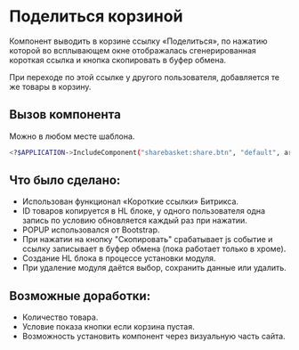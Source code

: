 # Поделиться корзиной

Компонент выводить в корзине ссылку «Поделиться», по нажатию которой во всплывающем окне отображалась сгенерированная короткая ссылка и кнопка скопировать в буфер обмена.

При переходе по этой ссылке у другого пользователя, добавляется те же товары в корзину.

## Вызов компонента 
Можно в любом месте шаблона. 
```sh
<?$APPLICATION->IncludeComponent("sharebasket:share.btn", "default", array(),false);?>
```

## Что было сделано: 

- Использован функционал «Короткие ссылки» Битрикса.
- ID товаров копируется в HL блоке, у одного пользователя одна запись по условию обновляется каждый раз при нажатии.
- POPUP использовался от Bootstrap. 
- При нажатии на кнопку "Скопировать" срабатывает js событие и ссылку записывает в буфер обмена (пока работает только в хроме). 
- Создание HL блока в процессе установки модуля.
- При удаление модуля даётся выбор, сохранить данные или удалить.

## Возможные доработки:

- Количество товара.
- Условие показа кнопки если корзина пустая.
- Возможность установить компонент через визуальную часть сайта.
